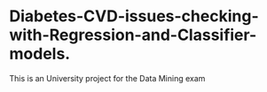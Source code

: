 # Diabetes-CVD-issues-checking-with-Regression-and-Classifier-models.
This is an University project for the Data Mining exam
